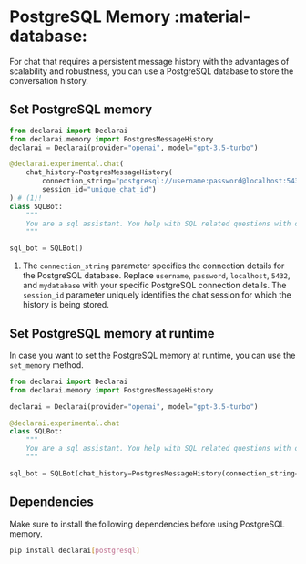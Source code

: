 
# PostgreSQL Memory :material-database:

For chat that requires a persistent message history with the advantages of scalability and robustness, you can use a PostgreSQL database to store the conversation history.

## Set PostgreSQL memory

```py
from declarai import Declarai
from declarai.memory import PostgresMessageHistory
declarai = Declarai(provider="openai", model="gpt-3.5-turbo")

@declarai.experimental.chat(
    chat_history=PostgresMessageHistory(
        connection_string="postgresql://username:password@localhost:5432/mydatabase",
        session_id="unique_chat_id")
) # (1)!
class SQLBot:
    """
    You are a sql assistant. You help with SQL related questions with one-line answers.
    """

sql_bot = SQLBot()
```

1. The `connection_string` parameter specifies the connection details for the PostgreSQL database. Replace `username`, `password`, `localhost`, `5432`, and `mydatabase` with your specific PostgreSQL connection details. The `session_id` parameter uniquely identifies the chat session for which the history is being stored.


## Set PostgreSQL memory at runtime

In case you want to set the PostgreSQL memory at runtime, you can use the `set_memory` method.

```py
from declarai import Declarai
from declarai.memory import PostgresMessageHistory

declarai = Declarai(provider="openai", model="gpt-3.5-turbo")

@declarai.experimental.chat
class SQLBot:
    """
    You are a sql assistant. You help with SQL related questions with one-line answers.
    """

sql_bot = SQLBot(chat_history=PostgresMessageHistory(connection_string="postgresql://username:password@localhost:5432/mydatabase", session_id="unique_chat_id"))
```

## Dependencies

Make sure to install the following dependencies before using PostgreSQL memory.

```bash
pip install declarai[postgresql]
```